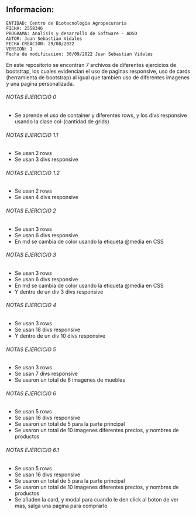 ## Informacion:

    ENTIDAD: Centro de Biotecnologia Agropecuraria
    FICHA: 2558346
    PROGRAMA: Analisis y desarrollo de Software - ADSO
    AUTOR: Juan Sebastian Vidales
    FECHA CREACION: 29/08/2022
    VERSION: 1
    Fecha de modificacion: 30/09/2022 Juan Sebastian Vidales
    
En este repositorio se encontran 7 archivos de diferentes ejercicios de bootstrap, los cuales evidencian el uso de paginas responsive, uso de cards (herramienta de bootstrap) al igual que tambien uso de diferentes imagenes y una pagina personalizada.

###### NOTAS EJERCICIO 0
- Se aprende el uso de container y diferentes rows, y los divs responsive usando la clase col-(cantidad de grids)

###### NOTAS EJERCICIO 1.1
- Se usan 2 rows
- Se usan 3 divs responsive

###### NOTAS EJERCICIO 1.2
- Se usan 2 rows
- Se usan 4 divs responsive

###### NOTAS EJERCICIO 2
- Se usan 3 rows
- Se usan 6 divs responsive
- En md se cambia de color usando la etiqueta @media en CSS

###### NOTAS EJERCICIO 3
- Se usan 3 rows
- Se usan 6 divs responsive
- En md se cambia de color usando la etiqueta @media en CSS
- Y dentro de un div 3 divs responsive

###### NOTAS EJERCICIO 4
- Se usan 3 rows
- Se usan 18 divs responsive
- Y dentro de un div 10 divs responsive

###### NOTAS EJERCICIO 5
- Se usan 3 rows
- Se usan 7 divs responsive
- Se usaron un total de 6 imagenes de muebles

###### NOTAS EJERCICIO 6
- Se usan 5 rows
- Se usan 16 divs responsive
- Se usaron un total de 5 para la parte principal
- Se usaron un total de 10 imagenes diferentes precios, y nombres de productos

###### NOTAS EJERCICIO 6.1
- Se usan 5 rows
- Se usan 16 divs responsive
- Se usaron un total de 5 para la parte principal
- Se usaron un total de 10 imagenes diferentes precios, y nombres de productos
- Se añaden la card, y modal para cuando le den click al boton de ver mas, salga una pagina para comprarlo
